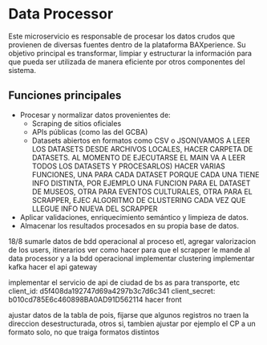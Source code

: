 # Data Processor

Este microservicio es responsable de procesar los datos crudos que provienen de diversas fuentes dentro de la plataforma BAXperience. Su objetivo principal es transformar, limpiar y estructurar la información para que pueda ser utilizada de manera eficiente por otros componentes del sistema.

## Funciones principales

- Procesar y normalizar datos provenientes de:
  - Scraping de sitios oficiales
  - APIs públicas (como las del GCBA)
  - Datasets abiertos en formatos como CSV o JSON(VAMOS A LEER LOS DATASETS DESDE ARCHIVOS LOCALES, HACER CARPETA DE DATASETS. AL MOMENTO DE EJECUTARSE EL MAIN VA A LEER TODOS LOS DATASETS Y PROCESARLOS)
  HACER VARIAS FUNCIONES, UNA PARA CADA DATASET PORQUE CADA UNA TIENE INFO DISTINTA, POR EJEMPLO UNA FUNCION PARA EL DATASET DE MUSEOS, OTRA PARA EVENTOS CULTURALES, OTRA PARA EL SCRAPPER, 
  EJEC ALGORITMO DE CLUSTERING CADA VEZ QUE LLEGUE INFO NUEVA DEL SCRAPPER
- Aplicar validaciones, enriquecimiento semántico y limpieza de datos.
- Almacenar los resultados procesados en su propia base de datos.


18/8
sumarle datos de bdd operacional al proceso etl, agregar valorizacion de los users, itinerarios
ver como hacer para que el scrapper le mande al data processor y a la bdd operacional
implementar clustering
implementar kafka
hacer el api gateway

implementar el servicio de api de ciudad de bs as para transporte, etc
client_id: d5f408da192747d69a4297b3c7d6c341
client_secret: b010cd785E6c460898BA0AD91D562114
hacer front


ajustar datos de la tabla de pois, fijarse que algunos registros no traen la direccion desestructurada, otros si, tambien ajustar por ejemplo el CP a un formato solo, no que traiga formatos distintos